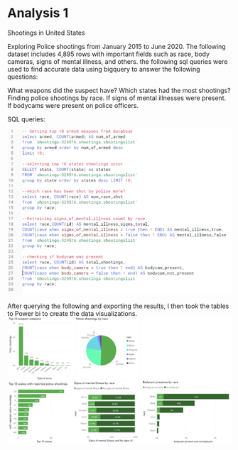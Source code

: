 # Analysis 1
Shootings in United States

Exploring Police shootings from January 2015 to June 2020. The following dataset includes 4,895 rows with important fields such as race, body cameras, signs of mental illness, and others. the following sql queries were used to find accurate data using bigquery to answer the following questions:

What weapons did the suspect have?
Which states had the most shootings?
Finding police shootings by race.
If signs of mental illnesses were present.
If bodycams were present on police officers.

SQL queries:

![alt text](https://github.com/justinjfisher90/Analysis/blob/main/sql.PNG)

After querying the following and exporting the results, I then took the tables to Power bi to create the data visualizations.
![alt text](https://github.com/justinjfisher90/Analysis/blob/main/img1.PNG)
